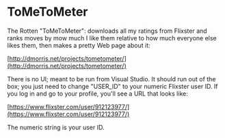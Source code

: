 # ToMeToMeter

The Rotten "ToMeToMeter": downloads all my ratings from Flixster and ranks moves by mow much I like them relative to how much everyone else likes them, then makes a pretty Web page about it:

[http://dmorris.net/projects/tometometer/](http://dmorris.net/projects/tometometer/)

There is no UI; meant to be run from Visual Studio.  It should run out of the box; you just need to change "USER_ID" to your numeric Flixster user ID.  If you log in and go to your profile, you'll see a URL that looks like:

[https://www.flixster.com/user/912123977/](https://www.flixster.com/user/912123977/)

The numeric string is your user ID.


